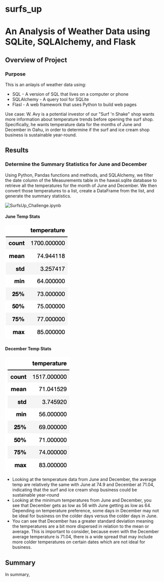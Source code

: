 # surfs_up

# An Analysis of Weather Data using SQLite, SQLAlchemy, and Flask

## Overview of Project

### Purpose

This is an anlayis of weather data using:
- SQL - A version of SQL that lives on a computer or phone
- SQLAlchemy - A query tool for SQLite
- Flasl - A web framework that uses Python to build web pages

Use case:
W. Avy is a potential investor of our "Surf 'n Shake" shop wants more information about temperature trends before opening the surf shop. Specifically, he wants temperature data for the months of June and December in Oahu, in order to determine if the surf and ice cream shop business is sustainable year-round.

## Results

### Determine the Summary Statistics for June and December

Using Python, Pandas functions and methods, and SQLAlchemy, we filter the date column of the Measurements table in the hawaii.sqlite database to retrieve all the temperatures for the month of June and December. We then convert those temperatures to a list, create a DataFrame from the list, and generate the summary statistics.

![SurfsUp_Challenge.ipynb](https://github.com/alexhuynh0530/surfs_up/blob/main/SurfsUp_Challenge.ipynb)

#### June Temp Stats
![june_temp.png](https://github.com/alexhuynh0530/surfs_up/blob/main/Resources/june_temp.png)

#### December Temp Stats
![dec_temp.png](https://github.com/alexhuynh0530/surfs_up/blob/main/Resources/dec_temp.png)

- Looking at the temperature data from June and December, the average temp are relatively the same with June at 74.9 and December at 71.04, indicating that the surf and ice cream shop business could be sustainable year-round
- Looking at the minimum temperatures from June and December, you see that December gets as low as 56 with June getting as low as 64. Depending on temperature preference, some days in December may not be ideal for business on the colder days versus the colder days in June.
- You can see that December has a greater standard deviation meaning the temperatures are a bit more dispersed in relation to the mean or average. This is important to consider, because even with the December average temperature is 71.04, there is a wide spread that may include more colder temperatures on certain dates which are not ideal for business.


## Summary

In summary, 
